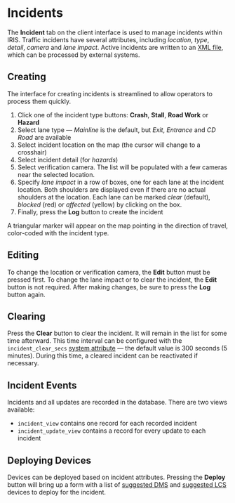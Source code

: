 # Incidents

The **Incident** tab on the client interface is used to manage incidents within
IRIS.  Traffic incidents have several attributes, including _location_, _type_,
_detail_, _camera_ and _lane impact_.  Active incidents are written to an
[XML file], which can be processed by external systems.

## Creating

The interface for creating incidents is streamlined to allow operators to
process them quickly.

 1. Click one of the incident type buttons: **Crash**, **Stall**, **Road Work**
    or **Hazard**
 2. Select lane type — _Mainline_ is the default, but _Exit_, _Entrance_ and
    _CD Road_ are available
 3. Select incident location on the map (the cursor will change to a crosshair)
 4. Select incident detail (for _hazards_)
 5. Select verification camera.  The list will be populated with a few cameras
    near the selected location.
 6. Specify _lane impact_ in a row of boxes, one for each lane at the incident
    location.  Both shoulders are displayed even if there are no actual
    shoulders at the location.  Each lane can be marked _clear_ (default),
    _blocked_ (red) or _affected_ (yellow) by clicking on the box.
 7. Finally, press the **Log** button to create the incident

A triangular marker will appear on the map pointing in the direction of travel,
color-coded with the incident type.

## Editing

To change the location or verification camera, the **Edit** button must be
pressed first.  To change the lane impact or to clear the incident, the **Edit**
button is not required.  After making changes, be sure to press the **Log**
button again.

## Clearing

Press the **Clear** button to clear the incident.  It will remain in the list
for some time afterward.  This time interval can be configured with the
`incident_clear_secs` [system attribute] — the default value is 300 seconds (5
minutes).  During this time, a cleared incident can be reactivated if necessary.

## Incident Events

Incidents and all updates are recorded in the database.  There are two views
available:
 * `incident_view` contains one record for each recorded incident
 * `incident_update_view` contains a record for every update to each incident

## Deploying Devices

Devices can be deployed based on incident attributes.  Pressing the **Deploy**
button will bring up a form with a list of [suggested DMS] and [suggested LCS]
devices to deploy for the incident.


[DMS]: admin_guide.html#dms
[LCS]: lcs.html
[suggested DMS]: incident_dms.html
[suggested LCS]: incident_lcs.html
[system attribute]: admin_guide.html#sys_attr
[XML file]: troubleshooting.html#xml-output
